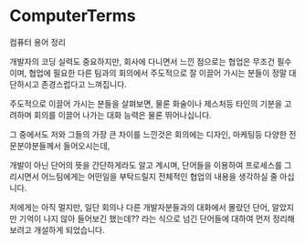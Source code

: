 # ComputerTerms
컴퓨터 용어 정리

개발자의 코딩 실력도 중요하지만,
회사에 다니면서 느낀 점으로는 협업은 무조건 필수이며,
협업에 필요한 다른 팀과의 회의에서 주도적으로 잘 이끌어 가시는 분들이 정말 대단하시고 존경스럽다고 느껴집니다.

주도적으로 이끌어 가시는 분들을 살펴보면,
물론 화술이나 제스처등 타인의 기분을 고려하며 회의를 이끌어 나가는 대화 능력은 물론 뛰어나십니다.


그 중에서도 저와 그들의 가장 큰 차이를 느낀것은
회의에는 디자인, 마케팅등 다양한 전문분야분들께서 들어오시는데,

개발이 아닌 단어의 뜻을 간단하게라도 알고 계시며,
단어들을 이용하여 프로세스를 그리시면서 어느팀에게는 어떤일을 부탁드릴지 전체적인 협업의 내용을 생각하실 줄 아십니다.

저에게는 아직 멀지만,
일단 회의나 다른 개발자분들과의 대화에서 몰랐던 단어, 알았지만 기억이 나지 않아 들어보긴 했는데?? 라는 식으로 넘긴 단어들에 대하여
먼저 정리해보려고 개설하게 되었습니다.
